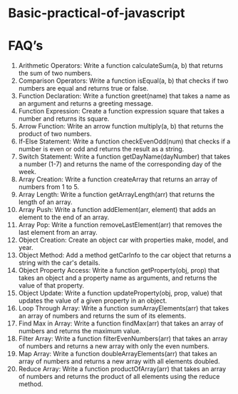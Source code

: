 # Basic-practical-of-javascript
# FAQ’s

1. Arithmetic Operators: Write a function calculateSum(a, b) that returns the sum of two numbers.
2. Comparison Operators: Write a function isEqual(a, b) that checks if two numbers are equal and returns true or false.
3. Function Declaration: Write a function greet(name) that takes a name as an argument and returns a greeting message.
4. Function Expression: Create a function expression square that takes a number and returns its square.
5. Arrow Function: Write an arrow function multiply(a, b) that returns the product of two numbers.
6. If-Else Statement: Write a function checkEvenOdd(num) that checks if a number is even or odd and returns the result as a string.
7. Switch Statement: Write a function getDayName(dayNumber) that takes a number (1-7) and returns the name of the corresponding day of the week.
8. Array Creation: Write a function createArray that returns an array of numbers from 1 to 5.
9. Array Length: Write a function getArrayLength(arr) that returns the length of an array.
10. Array Push: Write a function addElement(arr, element) that adds an element to the end of an array.
11. Array Pop: Write a function removeLastElement(arr) that removes the last element from an array.
12. Object Creation: Create an object car with properties make, model, and year.
13. Object Method: Add a method getCarInfo to the car object that returns a string with the car's details.
14. Object Property Access: Write a function getProperty(obj, prop) that takes an object and a property name as arguments, and returns the value of that property.
15. Object Update: Write a function updateProperty(obj, prop, value) that updates the value of a given property in an object.
16. Loop Through Array: Write a function sumArrayElements(arr) that takes an array of numbers and returns the sum of its elements.
17. Find Max in Array: Write a function findMax(arr) that takes an array of numbers and returns the maximum value.
18. Filter Array: Write a function filterEvenNumbers(arr) that takes an array of numbers and returns a new array with only the even numbers.
19. Map Array: Write a function doubleArrayElements(arr) that takes an array of numbers and returns a new array with all elements doubled.
20. Reduce Array: Write a function productOfArray(arr) that takes an array of numbers and returns the product of all elements using the reduce method.
